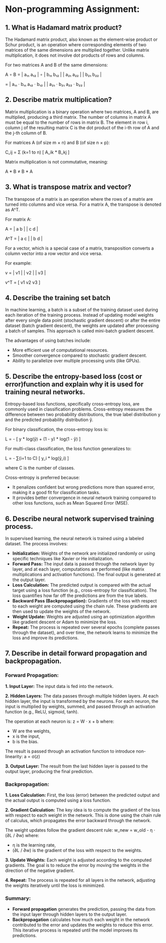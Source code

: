 # Non-programming Assignment:

## 1. What is Hadamard matrix product?
   
The Hadamard matrix product, also known as the element-wise product or Schur product, is an operation where corresponding elements of two matrices of the same dimensions are multiplied together. Unlike matrix multiplication, it does not involve dot products of rows and columns.

For two matrices A and B of the same dimensions:

A ∘ B = 
| a₁₁  a₁₂ |   ∘   | b₁₁  b₁₂ | 
| a₂₁  a₂₂ |       | b₂₁  b₂₂ |

= 
| a₁₁ ⋅ b₁₁  a₁₂ ⋅ b₁₂ |
| a₂₁ ⋅ b₂₁  a₂₂ ⋅ b₂₂ |


## 2. Describe matrix multiplication?

Matrix multiplication is a binary operation where two matrices, A and B, are multiplied, producing a third matrix. The number of columns in matrix A must be equal to the number of rows in matrix B. The element in row i, column j of the resulting matrix C is the dot product of the i-th row of A and the j-th column of B.

For matrices A (of size m × n) and B (of size n × p):

C_ij = Σ (k=1 to n) [ A_ik * B_kj ]

Matrix multiplication is not commutative, meaning:

A * B ≠ B * A

## 3. What is transpose matrix and vector?
The transpose of a matrix is an operation where the rows of a matrix are turned into columns and vice versa. For a matrix A, the transpose is denoted as A^T.

For matrix A:

A =
| a  b |
| c  d |

A^T =
| a  c |
| b  d |

For a vector, which is a special case of a matrix, transposition converts a column vector into a row vector and vice versa.

For example:

v =
| v1 |
| v2 |
| v3 |

v^T = [ v1  v2  v3 ]


## 4. Describe the training set batch

In machine learning, a batch is a subset of the training dataset used during each iteration of the training process. Instead of updating model weights after every single data point (stochastic gradient descent) or after the entire dataset (batch gradient descent), the weights are updated after processing a batch of samples. This approach is called mini-batch gradient descent.

The advantages of using batches include:
- More efficient use of computational resources.
- Smoother convergence compared to stochastic gradient descent.
- Ability to parallelize over multiple processing units (like GPUs).


## 5. Describe the entropy-based loss (cost or error)function and explain why it is used for training neural networks.
Entropy-based loss functions, specifically cross-entropy loss, are commonly used in classification problems. Cross-entropy measures the difference between two probability distributions, the true label distribution y and the predicted probability distribution ŷ.

For binary classification, the cross-entropy loss is:

L = - [ y * log(ŷ) + (1 - y) * log(1 - ŷ) ]

For multi-class classification, the loss function generalizes to:

L = - ∑(i=1 to C) [ y_i * log(ŷ_i) ]

where C is the number of classes.

Cross-entropy is preferred because:
- It penalizes confident but wrong predictions more than squared error, making it a good fit for classification tasks.
- It provides better convergence in neural network training compared to other loss functions, such as Mean Squared Error (MSE).

## 6. Describe neural network supervised training process.
In supervised learning, the neural network is trained using a labeled dataset. The process involves:
- **Initialization:** Weights of the network are initialized randomly or using specific techniques like Xavier or He initialization.
- **Forward Pass:** The input data is passed through the network layer by layer, and at each layer, computations are performed (like matrix multiplications and activation functions). The final output is generated at the output layer.
- **Loss Calculation:** The predicted output is compared with the actual target using a loss function (e.g., cross-entropy for classification). The loss quantifies how far off the predictions are from the true labels.
- **Backward Pass (Backpropagation):** Gradients of the loss with respect to each weight are computed using the chain rule. These gradients are then used to update the weights of the network.
- **Weight Update:** Weights are adjusted using an optimization algorithm like gradient descent or Adam to minimize the loss.
- **Repeat:** The process is repeated over several epochs (complete passes through the dataset), and over time, the network learns to minimize the loss and improve its predictions.

## 7. Describe in detail forward propagation and backpropagation.
### Forward Propagation:
**1. Input Layer:** The input data is fed into the network.

**2. Hidden Layers:** The data passes through multiple hidden layers. At each hidden layer, the input is transformed by the neurons. For each neuron, the input is multiplied by weights, summed, and passed through an activation function (e.g., ReLU, sigmoid, tanh).

The operation at each neuron is:
z = W ⋅ x + b
where:
- W are the weights,
- x is the input,
- b is the bias.

The result is passed through an activation function to introduce non-linearity: a = σ(z)

**3. Output Layer:** The result from the last hidden layer is passed to the output layer, producing the final prediction.

### Backpropagation:
**1. Loss Calculation:** First, the loss (error) between the predicted output and the actual output is computed using a loss function.

**2. Gradient Calculation:** The key idea is to compute the gradient of the loss with respect to each weight in the network. This is done using the chain rule of calculus, which propagates the error backward through the network.

The weight updates follow the gradient descent rule:
w_new = w_old - η ⋅ (∂L / ∂w)
where:
- η is the learning rate,
- (∂L / ∂w) is the gradient of the loss with respect to the weights.

**3. Update Weights:** Each weight is adjusted according to the computed gradients. The goal is to reduce the error by moving the weights in the direction of the negative gradient.

**4. Repeat:** The process is repeated for all layers in the network, adjusting the weights iteratively until the loss is minimized.

### Summary:
- **Forward propagation** generates the prediction, passing the data from the input layer through hidden layers to the output layer.
- **Backpropagation** calculates how much each weight in the network contributed to the error and updates the weights to reduce this error. This iterative process is repeated until the model improves its predictions.
